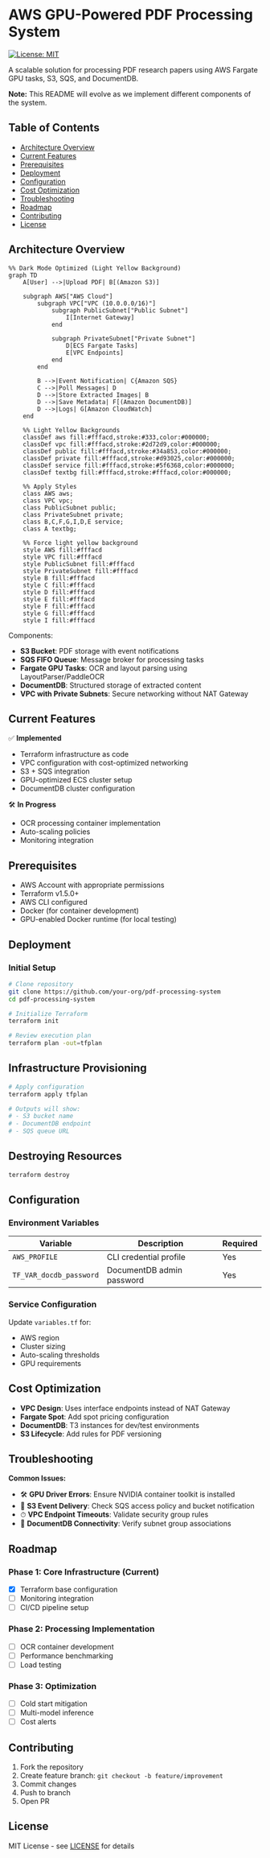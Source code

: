 # AWS GPU-Powered PDF Processing System

[![License: MIT](https://img.shields.io/badge/License-MIT-yellow.svg)](https://opensource.org/licenses/MIT)

A scalable solution for processing PDF research papers using AWS Fargate GPU tasks, S3, SQS, and DocumentDB.

**Note:** This README will evolve as we implement different components of the system.

## Table of Contents
- [Architecture Overview](#architecture-overview)
- [Current Features](#current-features)
- [Prerequisites](#prerequisites)
- [Deployment](#deployment)
- [Configuration](#configuration)
- [Cost Optimization](#cost-optimization)
- [Troubleshooting](#troubleshooting)
- [Roadmap](#roadmap)
- [Contributing](#contributing)
- [License](#license)

## Architecture Overview
```mermaid
%% Dark Mode Optimized (Light Yellow Background)
graph TD
    A[User] -->|Upload PDF| B[(Amazon S3)]
    
    subgraph AWS["AWS Cloud"]
        subgraph VPC["VPC (10.0.0.0/16)"]
            subgraph PublicSubnet["Public Subnet"]
                I[Internet Gateway]
            end
            
            subgraph PrivateSubnet["Private Subnet"]
                D[ECS Fargate Tasks]
                E[VPC Endpoints]
            end
        end
        
        B -->|Event Notification| C{Amazon SQS}
        C -->|Poll Messages| D
        D -->|Store Extracted Images| B
        D -->|Save Metadata| F[(Amazon DocumentDB)]
        D -->|Logs| G[Amazon CloudWatch]
    end
    
    %% Light Yellow Backgrounds
    classDef aws fill:#fffacd,stroke:#333,color:#000000;
    classDef vpc fill:#fffacd,stroke:#2d72d9,color:#000000;
    classDef public fill:#fffacd,stroke:#34a853,color:#000000;
    classDef private fill:#fffacd,stroke:#d93025,color:#000000;
    classDef service fill:#fffacd,stroke:#5f6368,color:#000000;
    classDef textbg fill:#fffacd,stroke:#fffacd,color:#000000;
    
    %% Apply Styles
    class AWS aws;
    class VPC vpc;
    class PublicSubnet public;
    class PrivateSubnet private;
    class B,C,F,G,I,D,E service;
    class A textbg;
    
    %% Force light yellow background
    style AWS fill:#fffacd
    style VPC fill:#fffacd
    style PublicSubnet fill:#fffacd
    style PrivateSubnet fill:#fffacd
    style B fill:#fffacd
    style C fill:#fffacd
    style D fill:#fffacd
    style E fill:#fffacd
    style F fill:#fffacd
    style G fill:#fffacd
    style I fill:#fffacd
```

Components:
- **S3 Bucket**: PDF storage with event notifications
- **SQS FIFO Queue**: Message broker for processing tasks
- **Fargate GPU Tasks**: OCR and layout parsing using LayoutParser/PaddleOCR
- **DocumentDB**: Structured storage of extracted content
- **VPC with Private Subnets**: Secure networking without NAT Gateway

## Current Features
✅ **Implemented**  
- Terraform infrastructure as code
- VPC configuration with cost-optimized networking
- S3 + SQS integration
- GPU-optimized ECS cluster setup
- DocumentDB cluster configuration

🛠 **In Progress**  
- OCR processing container implementation
- Auto-scaling policies
- Monitoring integration

## Prerequisites
- AWS Account with appropriate permissions
- Terraform v1.5.0+
- AWS CLI configured
- Docker (for container development)
- GPU-enabled Docker runtime (for local testing)

## Deployment

### Initial Setup
```bash
# Clone repository
git clone https://github.com/your-org/pdf-processing-system
cd pdf-processing-system

# Initialize Terraform
terraform init

# Review execution plan
terraform plan -out=tfplan
```
## Infrastructure Provisioning
```bash
# Apply configuration
terraform apply tfplan

# Outputs will show:
# - S3 bucket name
# - DocumentDB endpoint
# - SQS queue URL
```
## Destroying Resources
```bash
terraform destroy
```
## Configuration

### Environment Variables
| Variable               | Description                     | Required |
|------------------------|---------------------------------|----------|
| `AWS_PROFILE`          | CLI credential profile          | Yes      |
| `TF_VAR_docdb_password`| DocumentDB admin password       | Yes      |

### Service Configuration
Update `variables.tf` for:
- AWS region
- Cluster sizing
- Auto-scaling thresholds
- GPU requirements

## Cost Optimization
- **VPC Design**: Uses interface endpoints instead of NAT Gateway  
- **Fargate Spot**: Add spot pricing configuration  
- **DocumentDB**: T3 instances for dev/test environments  
- **S3 Lifecycle**: Add rules for PDF versioning  

## Troubleshooting
**Common Issues:**  
- 🛠 **GPU Driver Errors**: Ensure NVIDIA container toolkit is installed  
- 📨 **S3 Event Delivery**: Check SQS access policy and bucket notification  
- ⏱ **VPC Endpoint Timeouts**: Validate security group rules  
- 🔌 **DocumentDB Connectivity**: Verify subnet group associations  

## Roadmap
### Phase 1: Core Infrastructure (Current)
- [x] Terraform base configuration  
- [ ] Monitoring integration  
- [ ] CI/CD pipeline setup  

### Phase 2: Processing Implementation
- [ ] OCR container development  
- [ ] Performance benchmarking  
- [ ] Load testing  

### Phase 3: Optimization
- [ ] Cold start mitigation  
- [ ] Multi-model inference  
- [ ] Cost alerts  

## Contributing
1. Fork the repository  
2. Create feature branch: `git checkout -b feature/improvement`  
3. Commit changes  
4. Push to branch  
5. Open PR  

## License  
MIT License - see [LICENSE](LICENSE) for details
